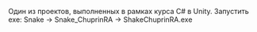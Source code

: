 Один из проектов, выполненных в рамках курса C# в Unity. 
Запустить exe: Snake -> Snake_ChuprinRA -> ShakeChuprinRA.exe
